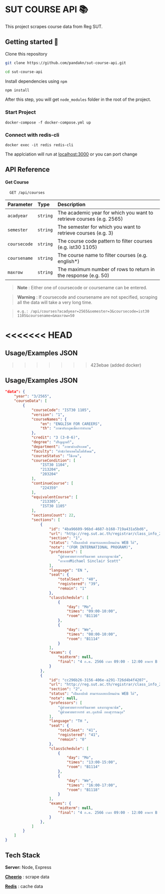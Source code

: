 # SUT COURSE API 📚

This project scrapes course data from Reg SUT.

## Getting started 🚀

Clone this repository

```zsh
git clone https://github.com/pandakn/sut-course-api.git

cd sut-course-api
```

Install dependencies using `npm`

```zsh
npm install
```

After this step, you will get `node_modules` folder in the root of the project.

### Start Project

```
docker-compose -f docker-compose.yml up
```

### Connect with redis-cli

```
docker exec -it redis redis-cli
```

The applciation will run at [localhost:3000](http://localhost:3000) or you can port change

## API Reference

#### Get Course

```http
  GET /api/courses
```

| Parameter    | Type     | Description                                                          |
| :----------- | :------- | :------------------------------------------------------------------- |
| `acadyear`   | `string` | The academic year for which you want to retrieve courses (e.g. 2565) |
| `semester`   | `string` | The semester for which you want to retrieve courses (e.g. 3)         |
| `coursecode` | `string` | The course code pattern to filter courses (e.g. ist30 1105)          |
| `coursename` | `string` | The course name to filter courses (e.g. english\*)                   |
| `maxrow`     | `string` | The maximum number of rows to return in the response (e.g. 50)       |

> **Note** : Either one of coursecode or coursename can be entered.

> **Warning** : If coursecode and coursename are not specified, scraping all the data will take a very long time.

> `e.g.: /api/courses?acadyear=2565&semester=3&coursecode=ist30 1105&coursename=&maxrow=50`

<<<<<<< HEAD
=======
## Usage/Examples JSON
>>>>>>> 423ebae (added docker)

## Usage/Examples JSON

```json
"data": {
    "year": "3/2565",
    "courseData": [
        {
            "courseCode": "IST30 1105",
            "version": "1",
            "courseNames": {
                "en": "ENGLISH FOR CAREERS",
                "th": "ภาษาอังกฤษเพื่อการทำงาน"
            },
            "credit": "3 (3-0-6)",
            "degree": "ปริญญาตรี",
            "department": "ภาษาต่างประเทศ",
            "faculty": "สำนักวิชาเทคโนโลยีสังคม",
            "courseStatus": "ใช้งาน",
            "courseCondition": [
                "IST30 1104",
                "213204",
                "203204"
            ],
            "continueCourse": [
                "224359"
            ],
            "equivalentCourse": [
                "213305",
                "IST30 1105"
            ],
            "sectionsCount": 22,
            "sections": [
                {
                    "id": "4ba96609-96bd-4687-b168-719a431a5bd6",
                    "url": "http://reg.sut.ac.th/registrar/class_info_2.asp?backto=home&option=0&courseid=1011782&coursecode=IST301105&acadyear=2565&semester=3&avs264862977=1",
                    "section": "1",
                    "status": "เปิดลงปกติ สามารถลงทะเบียนผ่าน WEB ได้",
                    "note": "(FOR INTERNATIONAL PROGRAM)",
                    "professors": [
                        "ผู้ช่วยศาสตราจารย์จินดาพร แสงกาญจนวนิช",
                        "อาจารย์Michael Sinclair Scott"
                    ],
                    "language": "EN ",
                    "seat": {
                        "totalSeat": "40",
                        "registered": "39",
                        "remain": "1"
                    },
                    "classSchedule": [
                        {
                            "day": "Mo",
                            "times": "09:00-10:00",
                            "room": "B1116"
                        },
                        {
                            "day": "We",
                            "times": "08:00-10:00",
                            "room": "B1114"
                        }
                    ],
                    "exams": {
                        "midterm": null,
                        "final": "4 ก.ค. 2566 เวลา 09:00 - 12:00 อาคาร B ห้อง N (สอบตามตารางมหาวิทยาลัย)"
                    }
                },
                {
                    "id": "cc296b26-3156-406e-a291-726d4b4f4207",
                    "url": "http://reg.sut.ac.th/registrar/class_info_2.asp?backto=home&option=0&courseid=1011782&coursecode=IST301105&acadyear=2565&semester=3&avs264862977=2",
                    "section": "2",
                    "status": "เปิดลงปกติ สามารถลงทะเบียนผ่าน WEB ได้",
                    "note": null,
                    "professors": [
                        "ผู้ช่วยศาสตราจารย์จินดาพร แสงกาญจนวนิช",
                        "ผู้ช่วยศาสตราจารย์ ดร.กุลภักดิ์ กองสุวรรณกุล"
                    ],
                    "language": "TH ",
                    "seat": {
                        "totalSeat": "41",
                        "registered": "41",
                        "remain": "0"
                    },
                    "classSchedule": [
                        {
                            "day": "Mo",
                            "times": "13:00-15:00",
                            "room": "B1114"
                        },
                        {
                            "day": "We",
                            "times": "16:00-17:00",
                            "room": "B1118"
                        }
                    ],
                    "exams": {
                        "midterm": null,
                        "final": "4 ก.ค. 2566 เวลา 09:00 - 12:00 อาคาร B ห้อง N (สอบตามตารางมหาวิทยาลัย)"
                    }
                },
            ]
        }
    ]
}
```

## Tech Stack

**Server:** Node, Express

[**Cheerio**](https://cheerio.js.org/) : scrape data

[**Redis**](https://redis.io/) : cache data
